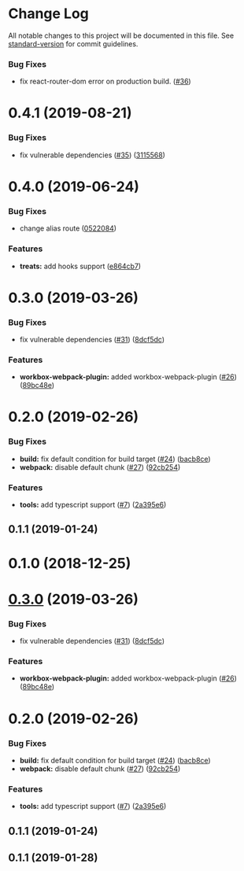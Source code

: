 # Change Log

All notable changes to this project will be documented in this file. See [standard-version](https://github.com/conventional-changelog/standard-version) for commit guidelines.

<a name="0.4.2"></a>


### Bug Fixes

* fix react-router-dom error on production build. ([#36](https://github.com/tokopedia/treats/pull/35))



<a name="0.4.1"></a>
# 0.4.1 (2019-08-21)


### Bug Fixes

* fix vulnerable dependencies ([#35](https://github.com/tokopedia/treats/issues/35)) ([3115568](https://github.com/tokopedia/treats/commit/3115568))

<a name="0.4.0"></a>
# 0.4.0 (2019-06-24)


### Bug Fixes

* change alias route ([0522084](https://github.com/tokopedia/treats/commit/0522084))


### Features

* **treats:** add hooks support ([e864cb7](https://github.com/tokopedia/treats/commit/e864cb7))



<a name="0.3.0"></a>
# 0.3.0 (2019-03-26)


### Bug Fixes

* fix vulnerable dependencies ([#31](https://github.com/tokopedia/treats/issues/31)) ([8dcf5dc](https://github.com/tokopedia/treats/commit/8dcf5dc))


### Features

* **workbox-webpack-plugin:** added workbox-webpack-plugin ([#26](https://github.com/tokopedia/treats/issues/26)) ([89bc48e](https://github.com/tokopedia/treats/commit/89bc48e))



<a name="0.2.0"></a>
# 0.2.0 (2019-02-26)


### Bug Fixes

* **build:** fix default condition for build target ([#24](https://github.com/tokopedia/treats/issues/24)) ([bacb8ce](https://github.com/tokopedia/treats/commit/bacb8ce))
* **webpack:** disable default chunk ([#27](https://github.com/tokopedia/treats/issues/27)) ([92cb254](https://github.com/tokopedia/treats/commit/92cb254))


### Features

* **tools:** add typescript support ([#7](https://github.com/tokopedia/treats/issues/7)) ([2a395e6](https://github.com/tokopedia/treats/commit/2a395e6))



<a name="0.1.1"></a>
## 0.1.1 (2019-01-24)



<a name="0.1.0"></a>
# 0.1.0 (2018-12-25)



<a name="0.3.0"></a>
# [0.3.0](https://github.com/tokopedia/treats/compare/v0.2.0...v0.3.0) (2019-03-26)


### Bug Fixes

* fix vulnerable dependencies ([#31](https://github.com/tokopedia/treats/issues/31)) ([8dcf5dc](https://github.com/tokopedia/treats/commit/8dcf5dc))


### Features

* **workbox-webpack-plugin:** added workbox-webpack-plugin ([#26](https://github.com/tokopedia/treats/issues/26)) ([89bc48e](https://github.com/tokopedia/treats/commit/89bc48e))



<a name="0.2.0"></a>
# 0.2.0 (2019-02-26)


### Bug Fixes

* **build:** fix default condition for build target ([#24](https://github.com/tokopedia/treats/issues/24)) ([bacb8ce](https://github.com/tokopedia/treats/commit/bacb8ce))
* **webpack:** disable default chunk ([#27](https://github.com/tokopedia/treats/issues/27)) ([92cb254](https://github.com/tokopedia/treats/commit/92cb254))


### Features

* **tools:** add typescript support ([#7](https://github.com/tokopedia/treats/issues/7)) ([2a395e6](https://github.com/tokopedia/treats/commit/2a395e6))



<a name="0.1.1"></a>
## 0.1.1 (2019-01-24)



<a name="0.1.1"></a>
## 0.1.1 (2019-01-28)
